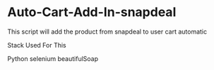 # Auto-Cart-Add-In-snapdeal
This script will add the product from snapdeal to user cart automatic

Stack Used For This

Python
selenium
beautifulSoap
